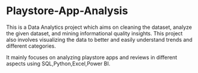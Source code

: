 # Playstore-App-Analysis

This is a Data Analytics project which aims on cleaning the dataset, analyze the given dataset, and mining informational quality insights. This project also involves visualizing the data to better and easily understand trends and different categories.

It mainly focuses on analyzing playstore apps and reviews in different aspects using SQL,Python,Excel,Power BI.




